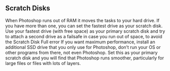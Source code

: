 ## Scratch Disks

When Photoshop runs out of RAM it moves the tasks to your hard drive. If you have more than one, you can set the fastest drive as your scratch disk.
Use your fastest drive (with free space) as your primary scratch disk and try to attach a second drive as a failsafe in case you run out of space, to avoid the Scratch Disk Full error
If you want maximum performance, install an additional SSD drive that you only use for Photoshop, don’t run your OS or other programs from there, not even Photoshop. Set this as your primary scratch disk and you will find that Photoshop runs smoother, particularly for large files or files with lots of layers.
